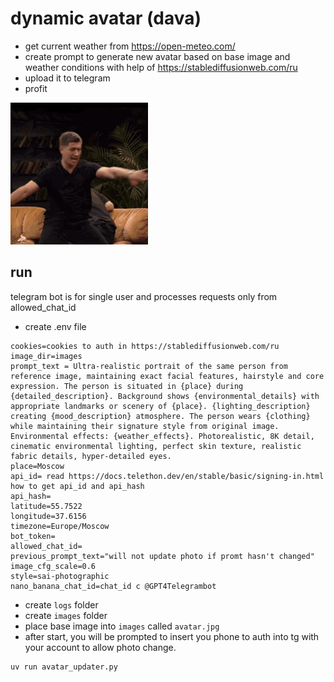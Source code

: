 # dynamic avatar (dava)

- get current weather from https://open-meteo.com/
- create prompt to generate new avatar based on base image and weather conditions with help of https://stablediffusionweb.com/ru
- upload it to telegram
- profit

![dava](dava.gif)

## run

telegram bot is for single user and processes requests only from allowed_chat_id

- create .env file
```properties
cookies=cookies to auth in https://stablediffusionweb.com/ru
image_dir=images
prompt_text = Ultra-realistic portrait of the same person from reference image, maintaining exact facial features, hairstyle and core expression. The person is situated in {place} during {detailed_description}. Background shows {environmental_details} with appropriate landmarks or scenery of {place}. {lighting_description} creating {mood_description} atmosphere. The person wears {clothing} while maintaining their signature style from original image. Environmental effects: {weather_effects}. Photorealistic, 8K detail, cinematic environmental lighting, perfect skin texture, realistic fabric details, hyper-detailed eyes.
place=Moscow
api_id= read https://docs.telethon.dev/en/stable/basic/signing-in.html how to get api_id and api_hash
api_hash=
latitude=55.7522
longitude=37.6156
timezone=Europe/Moscow
bot_token=
allowed_chat_id=
previous_prompt_text="will not update photo if promt hasn't changed"
image_cfg_scale=0.6
style=sai-photographic
nano_banana_chat_id=chat_id с @GPT4Telegrambot
```
- create `logs` folder
- create `images` folder
- place base image into `images` called `avatar.jpg`
- after start, you will be prompted to insert you phone to auth into tg with your account to allow photo change.

```bash
uv run avatar_updater.py
```
